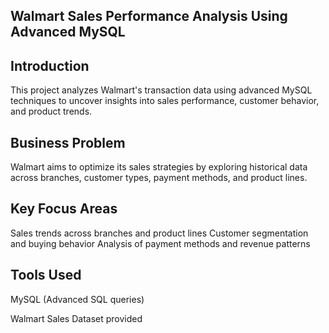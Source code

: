 ## Walmart Sales Performance Analysis Using Advanced MySQL
## Introduction
This project analyzes Walmart's transaction data using advanced MySQL techniques to uncover insights into sales performance, customer behavior, and product trends.

## Business Problem
Walmart aims to optimize its sales strategies by exploring historical data across branches, customer types, payment methods, and product lines.

## Key Focus Areas
Sales trends across branches and product lines Customer segmentation and buying behavior Analysis of payment methods and revenue patterns

## Tools Used
MySQL (Advanced SQL queries)

Walmart Sales Dataset provided 
